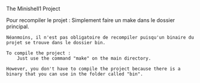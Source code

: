 The Minishell1 Project

Pour recompiler le projet :
        Simplement faire un make dans le dossier principal.

    Néanmoins, il n'est pas obligatoire de recompiler puisqu'un binaire du projet se trouve dans le dossier bin.

    To compile the project :
        Just use the command "make" on the main directory.

    However, you don't have to compile the project because there is a binary that you can use in the folder called "bin".

